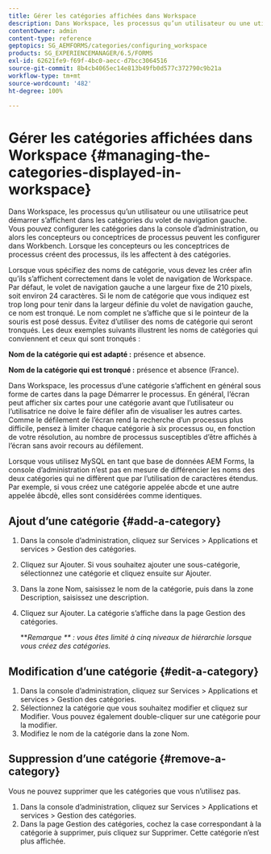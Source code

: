 ```yaml
---
title: Gérer les catégories affichées dans Workspace
description: Dans Workspace, les processus qu’un utilisateur ou une utilisatrice peut démarrer s’affichent dans les catégories du volet de navigation gauche. Découvrez comment gérer ces catégories affichées dans Workspace.
contentOwner: admin
content-type: reference
geptopics: SG_AEMFORMS/categories/configuring_workspace
products: SG_EXPERIENCEMANAGER/6.5/FORMS
exl-id: 62621fe9-f69f-4bc0-aecc-d7bcc3064516
source-git-commit: 8b4cb4065ec14e813b49fb0d577c372790c9b21a
workflow-type: tm+mt
source-wordcount: '482'
ht-degree: 100%

---
```


# Gérer les catégories affichées dans Workspace {#managing-the-categories-displayed-in-workspace}

Dans Workspace, les processus qu’un utilisateur ou une utilisatrice peut démarrer s’affichent dans les catégories du volet de navigation gauche. Vous pouvez configurer les catégories dans la console d’administration, ou alors les concepteurs ou conceptrices de processus peuvent les configurer dans Workbench. Lorsque les concepteurs ou les conceptrices de processus créent des processus, ils les affectent à des catégories.

Lorsque vous spécifiez des noms de catégorie, vous devez les créer afin qu’ils s’affichent correctement dans le volet de navigation de Workspace. Par défaut, le volet de navigation gauche a une largeur fixe de 210 pixels, soit environ 24 caractères. Si le nom de catégorie que vous indiquez est trop long pour tenir dans la largeur définie du volet de navigation gauche, ce nom est tronqué. Le nom complet ne s’affiche que si le pointeur de la souris est posé dessus. Évitez d’utiliser des noms de catégorie qui seront tronqués. Les deux exemples suivants illustrent les noms de catégories qui conviennent et ceux qui sont tronqués :

**Nom de la catégorie qui est adapté :** présence et absence.

**Nom de la catégorie qui est tronqué :** présence et absence (France).

Dans Workspace, les processus d’une catégorie s’affichent en général sous forme de cartes dans la page Démarrer le processus. En général, l’écran peut afficher six cartes pour une catégorie avant que l’utilisateur ou l’utilisatrice ne doive le faire défiler afin de visualiser les autres cartes. Comme le défilement de l’écran rend la recherche d’un processus plus difficile, pensez à limiter chaque catégorie à six processus ou, en fonction de votre résolution, au nombre de processus susceptibles d’être affichés à l’écran sans avoir recours au défilement.

Lorsque vous utilisez MySQL en tant que base de données AEM Forms, la console d’administration n’est pas en mesure de différencier les noms des deux catégories qui ne diffèrent que par l’utilisation de caractères étendus. Par exemple, si vous créez une catégorie appelée abcde et une autre appelée âbcdè, elles sont considérées comme identiques.

## Ajout d’une catégorie {#add-a-category}

1. Dans la console d’administration, cliquez sur Services > Applications et services > Gestion des catégories.
1. Cliquez sur Ajouter. Si vous souhaitez ajouter une sous-catégorie, sélectionnez une catégorie et cliquez ensuite sur Ajouter.
1. Dans la zone Nom, saisissez le nom de la catégorie, puis dans la zone Description, saisissez une description.
1. Cliquez sur Ajouter. La catégorie s’affiche dans la page Gestion des catégories.

   ***Remarque ** : vous êtes limité à cinq niveaux de hiérarchie lorsque vous créez des catégories.*

## Modification d’une catégorie {#edit-a-category}

1. Dans la console d’administration, cliquez sur Services > Applications et services > Gestion des catégories.
1. Sélectionnez la catégorie que vous souhaitez modifier et cliquez sur Modifier. Vous pouvez également double-cliquer sur une catégorie pour la modifier.
1. Modifiez le nom de la catégorie dans la zone Nom.

## Suppression d’une catégorie {#remove-a-category}

Vous ne pouvez supprimer que les catégories que vous n’utilisez pas.

1. Dans la console d’administration, cliquez sur Services > Applications et services > Gestion des catégories.
1. Dans la page Gestion des catégories, cochez la case correspondant à la catégorie à supprimer, puis cliquez sur Supprimer. Cette catégorie n’est plus affichée.
